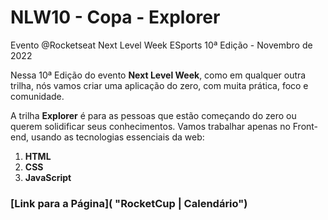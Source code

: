 # NLW10 - Copa - Explorer
Evento @Rocketseat Next Level Week ESports 10ª Edição - Novembro de 2022

Nessa 10ª Edição do evento **Next Level Week**, como em qualquer outra trilha, nós vamos criar uma aplicação do zero, com muita prática, foco e comunidade. 

A trilha **Explorer** é para as pessoas que estão começando do zero ou querem solidificar seus conhecimentos. Vamos trabalhar apenas no Front-end, usando as tecnologias essenciais da web:
1. **HTML**
2. **CSS**
3. **JavaScript**

### [Link para a Página]( "RocketCup | Calendário")
